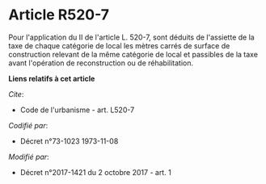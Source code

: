 # Article R520-7

Pour l'application du II de l'article L. 520-7, sont déduits de l'assiette de la taxe de chaque catégorie de local les mètres
carrés de surface de construction relevant de la même catégorie de local et passibles de la taxe avant l'opération de
reconstruction ou de réhabilitation.

**Liens relatifs à cet article**

_Cite_:

  - Code de l'urbanisme - art. L520-7

_Codifié par_:

  - Décret n°73-1023 1973-11-08

_Modifié par_:

  - Décret n°2017-1421 du 2 octobre 2017 - art. 1
